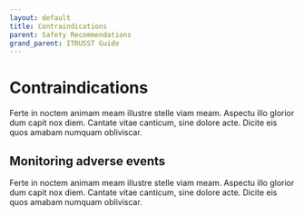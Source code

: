 ```yaml
---
layout: default
title: Contraindications
parent: Safety Recommendations
grand_parent: ITRUSST Guide
---
```


# Contraindications
Ferte in noctem animam meam illustre stelle viam meam. Aspectu illo glorior dum capit nox diem. Cantate vitae canticum, sine dolore acte. Dicite eis quos amabam numquam obliviscar.

## Monitoring adverse events
Ferte in noctem animam meam illustre stelle viam meam. Aspectu illo glorior dum capit nox diem. Cantate vitae canticum, sine dolore acte. Dicite eis quos amabam numquam obliviscar.
